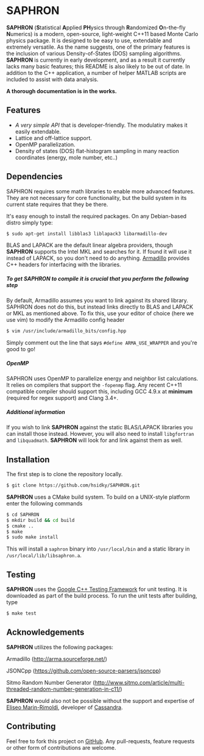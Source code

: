 SAPHRON
==============

**SAPHRON** (**S**tatistical **A**pplied **PH**ysics through **R**andomized **O**n-the-fly **N**umerics) is a modern, open-source, light-weight C++11 based Monte Carlo physics package. It is designed to be easy to use, extendable and extremely versatile. As the name suggests, one of the primary features is the inclusion of various Density-of-States (DOS) sampling algorithms. **SAPHRON** is currently in early development, and as a result it currently lacks many basic features; this README is also likely to be out of date. In addition to the C++ application, a number of helper MATLAB scripts are included to assist with data analysis. 

**A thorough documentation is in the works.**

<a id="features"></a>
## Features
- *A very simple API* that is developer-friendly. The modulatiry makes it easily extendable.
- Lattice and off-lattice support. 
- OpenMP parallelization.
- Density of states (DOS) flat-histogram sampling in many reaction coordinates (energy, mole number, etc..)

<a id="dependencies"></a>
## Dependencies
SAPHRON requires some math libraries to enable more advanced features. They are not necessary for core functionality, but the build system in its current state requires that they be there.

It's easy enough to install the required packages. On any Debian-based distro simply type:

```bash
$ sudo apt-get install libblas3 liblapack3 libarmadillo-dev
```
BLAS and LAPACK are the default linear algebra providers, though **SAPHRON** supports the Intel MKL and searches for it. If found it will use it instead of LAPACK, so you don't need to do anything. [Armadillo](http://arma.sourceforge.net/) provides C++ headers for interfacing with the libraries.

##### To get SAPHRON to compile it is crucial that you perform the following step

By default, Armadillo assumes you want to link against its shared library. SAPHRON does not do this, but instead links directly to BLAS and LAPACK or MKL as mentioned above. To fix this, use your editor of choice (here we use vim) to modify the Armadillo config header

```bash
$ vim /usr/include/armadillo_bits/config.hpp
```

Simply comment out the line that says `#define ARMA_USE_WRAPPER` and you're good to go!

##### OpenMP 

SAPHRON uses OpenMP to parallelize energy and neighbor list calculations. It relies on compilers that support the `-fopenmp` flag. Any recent C++11 compatible compiler should support this, including GCC 4.9.x at **minimum** (required for regex support) and Clang 3.4+.

##### Additional information

If you wish to link **SAPHRON** against the static BLAS/LAPACK libraries you can install those instead. However, you will also need to install `libgfortran` and `libquadmath`. **SAPHRON** will look for and link against them as well.

<a id="installation"></a>
## Installation
The first step is to clone the repository locally.

```bash
$ git clone https://github.com/hsidky/SAPHRON.git
```
**SAPHRON** uses a CMake build system. To build on a UNIX-style platform enter the following commands

```bash
$ cd SAPHRON
$ mkdir build && cd build
$ cmake .. 
$ make
$ sudo make install
```
This will install a `saphron` binary into `/usr/local/bin` and a static library in `/usr/local/lib/libsaphron.a`.

<a id="testing"></a>
## Testing

**SAPHRON** uses the [Google C++ Testing Framework](https://code.google.com/p/googletest/) for unit testing. It is downloaded as part of the build process. To run the unit tests after building, type

```bash
$ make test
```
<a id="acknowledgements"></a>
## Acknowledgements 

**SAPHRON** utilizes the following packages: 

Armadillo (http://arma.sourceforge.net/)

JSONCpp (https://github.com/open-source-parsers/jsoncpp)

Sitmo Random Number Generator (http://www.sitmo.com/article/multi-threaded-random-number-generation-in-c11/)

**SAPHRON** would also not be possible without the support and expertise of [Eliseo Marin-Rimoldi](https://github.com/emarinri), developer of [Cassandra](http://cassandra.nd.edu/).

<a id="contributing"></a>
## Contributing

Feel free to fork this project on [GitHub](https://github.com/hsidky/SAPHRON). Any pull-requests, feature requests or other form of contributions are welcome.
